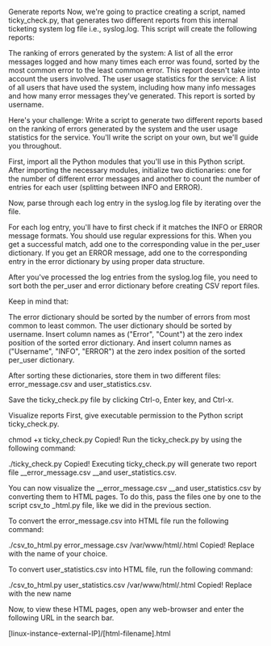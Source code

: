 Generate reports
Now, we're going to practice creating a script, named ticky_check.py, that generates two different reports from this internal ticketing system log file i.e., syslog.log. This script will create the following reports:

The ranking of errors generated by the system: A list of all the error messages logged and how many times each error was found, sorted by the most common error to the least common error. This report doesn't take into account the users involved.
The user usage statistics for the service: A list of all users that have used the system, including how many info messages and how many error messages they've generated. This report is sorted by username.

Here's your challenge: Write a script to generate two different reports based on the ranking of errors generated by the system and the user usage statistics for the service. You'll write the script on your own, but we'll guide you throughout.

First, import all the Python modules that you'll use in this Python script. After importing the necessary modules, initialize two dictionaries: one for the number of different error messages and another to count the number of entries for each user (splitting between INFO and ERROR).

Now, parse through each log entry in the syslog.log file by iterating over the file.

For each log entry, you'll have to first check if it matches the INFO or ERROR message formats. You should use regular expressions for this. When you get a successful match, add one to the corresponding value in the per_user dictionary. If you get an ERROR message, add one to the corresponding entry in the error dictionary by using proper data structure.

After you've processed the log entries from the syslog.log file, you need to sort both the per_user and error dictionary before creating CSV report files.

Keep in mind that:

The error dictionary should be sorted by the number of errors from most common to least common.
The user dictionary should be sorted by username.
Insert column names as ("Error", "Count") at the zero index position of the sorted error dictionary. And insert column names as ("Username", "INFO", "ERROR") at the zero index position of the sorted per_user dictionary.

After sorting these dictionaries, store them in two different files: error_message.csv and user_statistics.csv.

Save the ticky_check.py file by clicking Ctrl-o, Enter key, and Ctrl-x.

Visualize reports
First, give executable permission to the Python script ticky_check.py.

chmod +x ticky_check.py
Copied!
Run the ticky_check.py by using the following command:

./ticky_check.py
Copied!
Executing ticky_check.py will generate two report file __error_message.csv __and user_statistics.csv.

You can now visualize the __error_message.csv __and user_statistics.csv by converting them to HTML pages. To do this, pass the files one by one to the script csv_to _html.py file, like we did in the previous section.

To convert the error_message.csv into HTML file run the following command:

./csv_to_html.py error_message.csv /var/www/html/<html-filename>.html
Copied!
Replace <html-filename> with the name of your choice.

To convert user_statistics.csv into HTML file, run the following command:

./csv_to_html.py user_statistics.csv /var/www/html/<html-filename>.html
Copied!
Replace <html-filename> with the new name

Now, to view these HTML pages, open any web-browser and enter the following URL in the search bar.

[linux-instance-external-IP]/[html-filename].html
